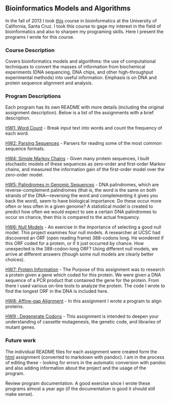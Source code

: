 ## Bioinformatics Models and Algorithms

In the fall of 2013 I took [this][0] course in bioinformatics at the University of California, Santa Cruz.  I took this course to gage my interest in the field of bioinformatics and also to sharpen my programing skills.  Here I present the programs I wrote for this course.

### Course Description

Covers bioinformatics models and algorithms: the use of computational techniques to convert the masses of information from biochemical experiments (DNA sequencing, DNA chips, and other high-throughput experimental methods) into useful information. Emphasis is on DNA and protein sequence alignment and analysis.

### Program Descriptions

Each program has its own README with more details (including the original assignment description).  Below is a list of the assignments with a brief description.

[HW1: Word Count][1] -  Break input text into words and count the frequency of each word.

[HW2: Parsing Sequences][2] - Parsers for reading some of the most common sequence formats.

[HW4: Simple Markov Chains][4] -  Given many protein sequences, I built stochastic models of these sequences as zero-order and first-order Markov chains, and measured the information gain of the first-order model over the zero-order model.

[HW5: Palindromes in Genomic Sequences][5] - DNA palindromes, which are reverse-complement palindromes (that is, the word is the same on both strands of the DNA—reversing the word and complementing it gives you back the word), seem to have biological importance.  Do these occur more often or less often in a given genome? A statistical model is created to predict how often we would expect to see a certain DNA palindromes to occur on chance, then this is compared to the actual frequency.

[HW6: Null Models][6] - An exercise in the importance of selecting a good null model.  This project examines four null models.  A researcher at UCSC had discovered an ORF (open reading frame) 388-codons long.  He wondered if this ORF coded for a protein, or if it just occurred by chance.  How unexpected is the 388-codon-long ORF? Using different null models, we arrive at different answers (though some null models are clearly better choices).

[HW7: Protein Information][7] - The Purpose of this assignment was to research a protein given a gene which coded for this protein.  We were given a DNA sequence of a PCR product that contained the gene for the protein.  From there I used various on-line tools to analyze the protein.  The code I wrote to find the longest ORF in the DNA is included here.

[HW8: Affine-gap Alignment][8] - In this assignment I wrote a program to align proteins.

[HW9 : Degenerate Codons][9] - This assignment is intended to deepen your understanding of cassette mutagenesis, the genetic code, and libraries of mutant genes.

### Future work

The individual README files for each assignment were created form the [html][10] assignment (converted to markdown with pandoc).  I am in the process of editing these - looking for errors in the automatic conversion with pandoc and also adding information about the project and the usage of the program.

Review program documentation.  A good exercise since I wrote these programs almost a year ago (if the documentation is good it should still make sense).

[0]: http://users.soe.ucsc.edu/~karplus/bme205/f13/index.html
[1]: https://github.com/lebailly/BME205/tree/master/HW1
[2]: https://github.com/lebailly/BME205/tree/master/HW2
[4]: https://github.com/lebailly/BME205/tree/master/HW4
[5]: https://github.com/lebailly/BME205/tree/master/HW5
[6]: https://github.com/lebailly/BME205/tree/master/HW6
[7]: https://github.com/lebailly/BME205/tree/master/HW7
[8]: https://github.com/lebailly/BME205/tree/master/HW8
[9]: https://github.com/lebailly/BME205/tree/master/HW9
[10]: http://users.soe.ucsc.edu/~karplus/bme205/f13/index.html#hw